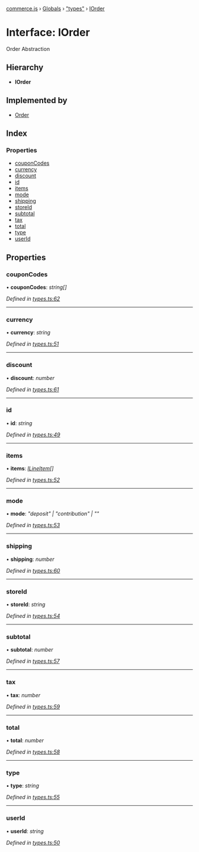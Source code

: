 [commerce.js](../README.md) › [Globals](../globals.md) › ["types"](../modules/_types_.md) › [IOrder](_types_.iorder.md)

# Interface: IOrder

Order Abstraction

## Hierarchy

* **IOrder**

## Implemented by

* [Order](../classes/_order_.order.md)

## Index

### Properties

* [couponCodes](_types_.iorder.md#couponcodes)
* [currency](_types_.iorder.md#currency)
* [discount](_types_.iorder.md#discount)
* [id](_types_.iorder.md#id)
* [items](_types_.iorder.md#items)
* [mode](_types_.iorder.md#mode)
* [shipping](_types_.iorder.md#shipping)
* [storeId](_types_.iorder.md#storeid)
* [subtotal](_types_.iorder.md#subtotal)
* [tax](_types_.iorder.md#tax)
* [total](_types_.iorder.md#total)
* [type](_types_.iorder.md#type)
* [userId](_types_.iorder.md#userid)

## Properties

###  couponCodes

• **couponCodes**: *string[]*

*Defined in [types.ts:62](https://github.com/shopjs/commerce.js/blob/8880d74/src/types.ts#L62)*

___

###  currency

• **currency**: *string*

*Defined in [types.ts:51](https://github.com/shopjs/commerce.js/blob/8880d74/src/types.ts#L51)*

___

###  discount

• **discount**: *number*

*Defined in [types.ts:61](https://github.com/shopjs/commerce.js/blob/8880d74/src/types.ts#L61)*

___

###  id

• **id**: *string*

*Defined in [types.ts:49](https://github.com/shopjs/commerce.js/blob/8880d74/src/types.ts#L49)*

___

###  items

• **items**: *[ILineItem](_types_.ilineitem.md)[]*

*Defined in [types.ts:52](https://github.com/shopjs/commerce.js/blob/8880d74/src/types.ts#L52)*

___

###  mode

• **mode**: *"deposit" | "contribution" | ""*

*Defined in [types.ts:53](https://github.com/shopjs/commerce.js/blob/8880d74/src/types.ts#L53)*

___

###  shipping

• **shipping**: *number*

*Defined in [types.ts:60](https://github.com/shopjs/commerce.js/blob/8880d74/src/types.ts#L60)*

___

###  storeId

• **storeId**: *string*

*Defined in [types.ts:54](https://github.com/shopjs/commerce.js/blob/8880d74/src/types.ts#L54)*

___

###  subtotal

• **subtotal**: *number*

*Defined in [types.ts:57](https://github.com/shopjs/commerce.js/blob/8880d74/src/types.ts#L57)*

___

###  tax

• **tax**: *number*

*Defined in [types.ts:59](https://github.com/shopjs/commerce.js/blob/8880d74/src/types.ts#L59)*

___

###  total

• **total**: *number*

*Defined in [types.ts:58](https://github.com/shopjs/commerce.js/blob/8880d74/src/types.ts#L58)*

___

###  type

• **type**: *string*

*Defined in [types.ts:55](https://github.com/shopjs/commerce.js/blob/8880d74/src/types.ts#L55)*

___

###  userId

• **userId**: *string*

*Defined in [types.ts:50](https://github.com/shopjs/commerce.js/blob/8880d74/src/types.ts#L50)*
